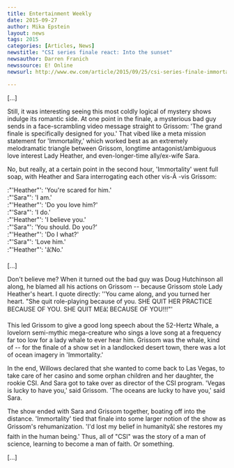 ```yaml
---
title: Entertainment Weekly
date: 2015-09-27
author: Mika Epstein
layout: news
tags: 2015
categories: [Articles, News]
newstitle: "CSI series finale react: Into the sunset"
newsauthor: Darren Franich  
newssource: E! Online  
newsurl: http://www.ew.com/article/2015/09/25/csi-series-finale-immortality-recap  

---
```


[...]

Still, it was interesting seeing this most coldly logical of mystery shows indulge its romantic side. At one point in the finale, a mysterious bad guy sends in a face-scrambling video message straight to Grissom: 'The grand finale is specifically designed for you.' That vibed like a meta mission statement for 'Immortality,' which worked best as an extremely melodramatic triangle between Grissom, longtime antagonist/ambiguous love interest Lady Heather, and even-longer-time ally/ex-wife Sara.

No, but really, at a certain point in the second hour, 'Immortality' went full soap, with Heather and Sara interrogating each other vis-Ã -vis Grissom:

:"'Heather"': 'You're scared for him.'  
:"'Sara"': 'I am.'  
:"'Heather"': 'Do you love him?'  
:"'Sara"': 'I do.'  
:"'Heather"': 'I believe you.'  
:"'Sara"': 'You should. Do you?'  
:"'Heather"': 'Do I what?'  
:"'Sara"': 'Love him.'  
:"'Heather"': 'â¦No.'

[...]

Don't believe me? When it turned out the bad guy was Doug Hutchinson all along, he blamed all his actions on Grissom -- because Grissom stole Lady Heather's heart. I quote directly: ''You came along, and you turned her heart. "She quit role-playing because of you. SHE QUIT HER PRACTICE BECAUSE OF YOU. SHE QUIT MEâ¦ BECAUSE OF YOU!!!"'

This led Grissom to give a good long speech about the 52-Hertz Whale, a lovelorn semi-mythic mega-creature who sings a love song at a frequency far too low for a lady whale to ever hear him. Grissom was the whale, kind of -- for the finale of a show set in a landlocked desert town, there was a lot of ocean imagery in 'Immortality.'

In the end, Willows declared that she wanted to come back to Las Vegas, to take care of her casino and some orphan children and her daughter, the rookie CSI. And Sara got to take over as director of the CSI program. 'Vegas is lucky to have you,' said Grissom. 'The oceans are lucky to have you,' said Sara.

The show ended with Sara and Grissom together, boating off into the distance. 'Immortality' tied that finale into some larger notion of the show as Grissom's rehumanization. 'I'd lost my belief in humanityâ¦ she restores my faith in the human being.' Thus, all of "CSI" was the story of a man of science, learning to become a man of faith. Or something.

[...]

